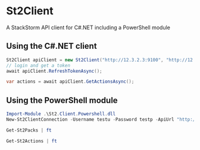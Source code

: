 # St2Client
A StackStorm API client for C#.NET including a PowerShell module

## Using the C#.NET client

```csharp
St2Client apiClient = new St2Client("http://12.3.2.3:9100", "http://12.3.2.3:9101", "testu", "testp");
// login and get a token
await apiClient.RefreshTokenAsync();

var actions = await apiClient.GetActionsAsync();
```

## Using the PowerShell module

```powershell
Import-Module .\St2.Client.Powershell.dll
New-St2ClientConnection -Username testu -Password testp -ApiUrl "http://12.3.2.3:9101" -AuthApiUrl "http://12.3.2.3:9100"

Get-St2Packs | ft

Get-St2Actions | ft

```
